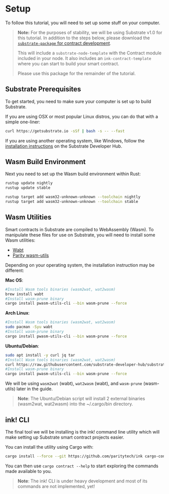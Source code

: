 Setup
===

To follow this tutorial, you will need to set up some stuff on your computer.

> **Note:** For the purposes of stability, we will be using Substrate v1.0 for this tutorial. In addition to the steps below, please download the [`substrate-package` for contract development](https://github.com/shawntabrizi/substrate-package/tree/contract).
>
> This will include a `substrate-node-template` with the Contract module included in your node. It also includes an `ink-contract-template` where you can start to build your smart contract.
>
> Please use this package for the remainder of the tutorial.

## Substrate Prerequisites

To get started, you need to make sure your computer is set up to build Substrate.

If you are using OSX or most popular Linux distros, you can do that with a simple one-liner:

```bash
curl https://getsubstrate.io -sSf | bash -s -- --fast
```

If you are using another operating system, like Windows, follow the [installation instructions](https://substrate.dev/docs/en/getting-started/installing-substrate#windows) on the Substrate Developer Hub.

## Wasm Build Environment

Next you need to set up the Wasm build environment within Rust:

```bash
rustup update nightly
rustup update stable

rustup target add wasm32-unknown-unknown --toolchain nightly
rustup target add wasm32-unknown-unknown --toolchain stable
```

## Wasm Utilities

Smart contracts in Substrate are compiled to WebAssembly (Wasm). To manipulate these files for use on Substrate, you will need to install some Wasm utilities:

* [Wabt](https://github.com/WebAssembly/wabt)
* [Parity wasm-utils](https://github.com/paritytech/wasm-utils)

Depending on your operating system, the installation instruction may be different:

**Mac OS**:

```bash
#Install Wasm tools binaries (wasm2wat, wat2wasm)
brew install wabt
#Install wasm-prune binary
cargo install pwasm-utils-cli --bin wasm-prune --force
```

**Arch Linux**:

```bash
#Install Wasm tools binaries (wasm2wat, wat2wasm)
sudo pacman -Syu wabt
#Install wasm-prune binary
cargo install pwasm-utils-cli --bin wasm-prune --force
```

**Ubuntu/Debian**:

```bash
sudo apt install -y curl jq tar
#Install Wasm tools binaries (wasm2wat, wat2wasm)
curl https://raw.githubusercontent.com/substrate-developer-hub/substrate-contracts-workshop/master/scripts/install-wasm-tools.sh -sSf |bash -s
#Install wasm-prune binary
cargo install pwasm-utils-cli --bin wasm-prune --force
```

We will be using `wasm2wat` (wabt), `wat2wasm` (wabt), and `wasm-prune` (wasm-utils) later in the guide.

> **Note**: The Ubuntu/Debian script will install 2 external binaries (wasm2wat, wat2wasm) into the ~/.cargo/bin directory.

## ink! CLI

The final tool we will be installing is the ink! command line utility which will make setting up Substrate smart contract projects easier.

You can install the utility using Cargo with:

```bash
cargo install --force --git https://github.com/paritytech/ink cargo-contract
```

You can then use `cargo contract --help` to start exploring the commands made available to you.  
> **Note**: The ink! CLI is under heavy development and most of its commands are not implemented, yet!
